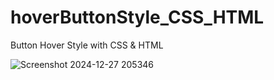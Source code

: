 # hoverButtonStyle_CSS_HTML
Button Hover Style with CSS &amp; HTML


![Screenshot 2024-12-27 205346](https://github.com/user-attachments/assets/1bb3c357-a33b-4727-8ed2-4a8d3f305279)
